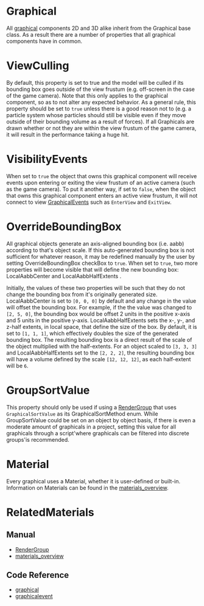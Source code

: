 # Graphical
All [graphical](https://github.com/PlasmaEngine/PlasmaDocs/blob/master/code_reference/class_reference/graphical.markdown) components 2D and 3D alike inherit from the Graphical base class. As a result there are a number of properties that all graphical components have in common.

# ViewCulling

By default, this property is set to true and the model will be culled if its bounding box goes outside of the view frustum (e.g. off-screen in the case of the game camera). Note that this only applies to the graphical component, so as to not alter any expected behavior. As a general rule, this property should be set to `true` unless there is a good reason not to (e.g. a particle system whose particles should still be visible even if they move outside of their bounding volume as a result of forces). If all Graphicals are drawn whether or not they are within the view frustum of the game camera, it will result in the performance taking a huge hit.

# VisibilityEvents

When set to `true` the object that owns this graphical component will receive events upon entering or exiting the view frustum of an active camera (such as the game camera). To put it another way, if set to `false`, when the object that owns this graphical component enters an active view frustum, it will not connect to view [GraphicalEvents](https://github.com/PlasmaEngine/PlasmaDocs/blob/master/code_reference/class_reference/graphicalevent.markdown) such as `EnterView` and `ExitView`.

# OverrideBoundingBox

All graphical objects generate an axis-aligned bounding box (i.e. aabb) according to that's object scale.  If this auto-generated bounding box is not sufficient for whatever reason, it may be redefined manually by the user by setting OverrideBoundingBox checkBox to `true`. When set to `true`, two more properties will become visible that will define the new bounding box: LocalAabbCenter  and LocalAabbHalfExtents .

Initially, the values of these two properties will be such that they do not change the bounding box from it's originally generated size. LocalAabbCenter  is set to `[0, 0, 0]` by default and any change in the value will offset the bounding box. For example, if the the value was changed to `[2, 5, 0]`, the bounding box would be offset 2 units in the positive x-axis and 5 units in the positive y-axis. LocalAabbHalfExtents  sets the x-, y-, and z-half extents, in local space, that define the size of the box. By default, it is set to `[1, 1, 1]`, which effectively doubles the size of the generated bounding box. The resulting bounding box is a direct result of the scale of the object multiplied with the half-extents. For an object scaled to `[3, 3, 3]` and LocalAabbHalfExtents  set to the `[2, 2, 2]`, the resulting bounding box will have a volume defined by the scale `[12, 12, 12]`, as each half-extent will be `6`.

# GroupSortValue

This property should only be used if using a [RenderGroup](https://plasmaengine.github.io/PlasmaDocs/Manual/graphics/rendergroups.markdown) that uses `GraphicalSortValue` as its GraphicalSortMethod enum. While GroupSortValue  could be set on an object by object basis, if there is even a moderate amount of graphicals in a project, setting this value for all graphicals through a script'where graphicals can be filtered into discrete groups'is recommended.

# Material

Every graphical uses a Material, whether it is user-defined or built-in. Information on Materials can be found in the [materials_overview](https://plasmaengine.github.io/PlasmaDocs/Manual/graphics/materials/materials_overview.markdown).

# RelatedMaterials
## Manual
- [RenderGroup](https://plasmaengine.github.io/PlasmaDocs/Manual/graphics/rendergroups.markdown)
- [materials_overview](https://plasmaengine.github.io/PlasmaDocs/Manual/graphics/materials/materials_overview.markdown)

## Code Reference
- [graphical](https://github.com/PlasmaEngine/PlasmaDocs/blob/master/code_reference/class_reference/graphical.markdown)
- [graphicalevent](https://github.com/PlasmaEngine/PlasmaDocs/blob/master/code_reference/class_reference/graphicalevent.markdown)
 

 